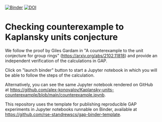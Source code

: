 [![Binder](https://mybinder.org/badge.svg)](https://mybinder.org/v2/gh/alex-konovalov/Kaplansky-units-counterexample/main?filepath=counterexample.ipynb)
[![DOI](https://zenodo.org/badge/357992016.svg)](https://zenodo.org/badge/latestdoi/357992016)

# Checking counterexample to Kaplansky units conjecture

We follow the proof by Giles Gardam in "A counterexample to the unit conjecture for group rings"
(https://arxiv.org/abs/2102.11818) and provide an independent verification of the calculations in GAP.

Click on "launch binder" button to start a Jupyter notebook in which you will be able to
follow the steps of the calculation.

Alternatively, you can see the same Jupyter notebook rendered on GitHub at
https://github.com/alex-konovalov/Kaplansky-units-counterexample/blob/main/counterexample.ipynb.

This repository uses the template for publishing reproducible GAP experiments in Jupyter
notebooks runnable on Binder, available at https://github.com/rse-standrewscs/gap-binder-template.
